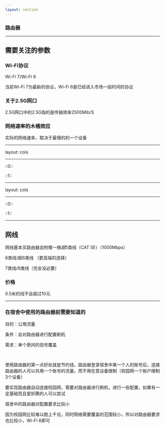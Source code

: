 ```yaml
---
layout: section
---
```


### 路由器

---

## 需要关注的参数

### Wi-Fi协议

Wi-Fi 7/Wi-Fi 6

当前Wi-Fi 7为最新的协议，Wi-Fi 6是已经进入市场一段时间的协议

### 关于2.5G网口

2.5G网口中的2.5G指的是传输效率2500Mib/S

### 网络速率的木桶效应

实际的网络速率，取决于最慢的的一个设备

---
layout: cols

---

::0::

<ImageWithHint src="/images/recommendation/router/小米-AX3000T-参数.png" alt="参数" imgClass="h-90" class="w-fit m-auto" />

::1::
<ImageWithHint src="/images/recommendation/router/小米-AX3000T.png" alt="小米-AX3000T" imgClass="h-90" class="w-fit m-auto" />

---
layout: cols

---

::0::

<ImageWithHint src="/images/recommendation/router/H3C-NX30Pro-参数.png" alt="参数" imgClass="h-90" class="w-fit m-auto" />

::1::

<ImageWithHint src="/images/recommendation/router/H3C-NX30Pro.png" alt="H3C-NX30Pro-参数" imgClass="h-90" class="w-fit m-auto" />


---

## 网线

网线基本买路由器会附赠一根*超*5类线（CAT 5E）（1000Mbps）

6类线/超6类线 （更高端的选择）

7类线/8类线（完全没必要）

### 价格
0.5米的线不会超过10元

---

### 在宿舍中使用的路由器前需要知道的

目的：公用流量

条件：会对路由器进行配置刷机

需求：单个房间的信号覆盖

<br/>

使用路由器的第一点好处就是节约钱，路由器登录宿舍中某一个人的账号后，连接路由器的人可以共用一个账号的流量。而不用在意设备限制（校园网一个账户限制3个设备）

要实现路由器自动连接校园网，需要对路由器进行刷机，进行一些配置，如果有一定基础而且爱折腾的人可以尝试

宿舍中的路由器对配置要求比较小

因为校园网比较难以跑上千兆，同时网络需要覆盖的范围较小，所以对路由器要求也比较小，Wi-Fi 6即可
